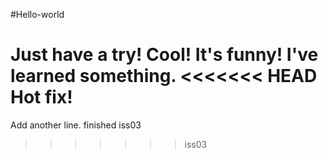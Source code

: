 #Hello-world

Just have a try!
Cool! It's funny! I've learned something.
<<<<<<< HEAD
Hot fix!
=======
Add another line.
finished iss03
>>>>>>> iss03
